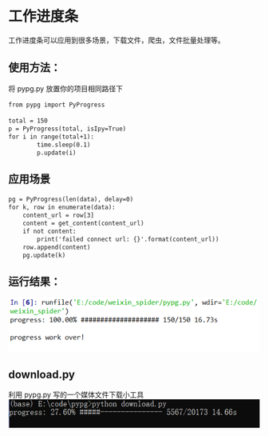# 工作进度条

工作进度条可以应用到很多场景，下载文件，爬虫，文件批量处理等。

## 使用方法：

将 pypg.py 放置你的项目相同路径下

```
from pypg import PyProgress

total = 150
p = PyProgress(total, isIpy=True)
for i in range(total+1):
        time.sleep(0.1)
        p.update(i)
```

## 应用场景

```
pg = PyProgress(len(data), delay=0)
for k, row in enumerate(data):
    content_url = row[3]
    content = get_content(content_url)
    if not content:
        print('failed connect url: {}'.format(content_url))
    row.append(content)
    pg.update(k)
```

## 运行结果：
![运行结果](src/44.png)

## download.py

利用 pypg.py 写的一个媒体文件下载小工具
![运行结果](src/45.png)
